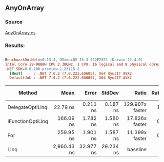 ﻿## AnyOnArray

### Source
[AnyOnArray.cs](../../src/OptiLinq.Benchmark/AnyOnArray.cs)

### Results:
``` ini

BenchmarkDotNet=v0.13.4, OS=macOS 13.3 (22E252) [Darwin 22.4.0]
Intel Core i9-9880H CPU 2.30GHz, 1 CPU, 16 logical and 8 physical cores
.NET SDK=8.0.100-preview.1.23115.2
  [Host]     : .NET 7.0.2 (7.0.222.60605), X64 RyuJIT AVX2
  DefaultJob : .NET 7.0.2 (7.0.222.60605), X64 RyuJIT AVX2


```
|            Method |        Mean |     Error |    StdDev |           Ratio | RatioSD |   Gen0 | Allocated | Alloc Ratio |
|------------------ |------------:|----------:|----------:|----------------:|--------:|-------:|----------:|------------:|
|  DelegateOptiLinq |    22.79 ns |  0.211 ns |  0.187 ns | 129.907x faster |   1.86x | 0.0067 |      56 B |  1.75x more |
| IFunctionOptiLinq |   166.09 ns |  1.782 ns |  1.580 ns |  17.826x faster |   0.22x |      - |         - |          NA |
|               For |   259.95 ns |  1.901 ns |  1.587 ns |  11.399x faster |   0.15x |      - |         - |          NA |
|              Linq | 2,960.43 ns | 32.977 ns | 29.234 ns |        baseline |         | 0.0038 |      32 B |             |
